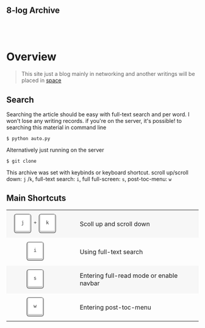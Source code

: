 <div style="margin-top:-3.4em;margin-bottom:-1em;"class="gradient">
  <h2>8-log Archive</h2>
</div>
<div style="background: transparent url(https://api.netlify.com/api/v1/badges/95b6550b-d1cb-44d6-912d-011055d10ccd/deploy-status) no-repeat; height: 50px; width: 300px;"></div>

# Overview
> This site just a blog mainly in networking and another writings will be placed in [space](space/)

<h2><i class="fa fa-question-circle"></i> Search</h2>
Searching the article should be easy with full-text search and per word. I won't lose any writing records. if you're on the server, it's possible! to searching this material in command line 

```
$ python auto.py
```

Alternatively just running on the server

```
$ git clone 
```

This archive was set with keybinds or keyboard shortcut. scroll up/scroll down: ```j``` /```k```,  full-text search: ```i```, full full-screen: ```s```, post-toc-menu: ```w```

<div class="keybinds">
  <h2><i class="fa fa-question-circle"></i> Main Shortcuts</h2>
  <table>
    <tr>
      <td><kbd>j</kbd><kbd>k</kbd></td>
      <td>Scoll up and scroll down</td>
    </tr>
    <tr>
      <td><kbd>i</kbd></td>
      <td>Using full-text search</td>
    </tr>
    <tr>
      <td><kbd>s</kbd></td>
      <td>Entering full-read mode or enable navbar</td>
    </tr>
    <tr>
      <td><kbd>w</kbd></td>
      <td>Entering post-toc-menu</td>
    </tr>
  </table>
</div>

<style>
      keybinds {
      /* background: url(https://i.imgur.com/4e5dUxi.jpg); */
      font-family: "Monaco";
      font-size: 12px;
      line-height: 1.2;
      margin: 0;
      padding: 0;
    }
    table {
      border-collapse: collapse;
      margin-bottom: 5em;
    }
    tr {
      outline: 1px solid rgba(0, 0, 0, 0);
    }
    tr:hover {
       outline-color: rgba(0, 0, 0, 0.2);
    }
    tr:hover td {
      background-color: #e7e7e7 !important;
    }
    tr, td {
      transition: all 210ms ease-in-out;
    }
    td {
      padding: 0.3em 1em;
      vertical-align: middle;
    }
    td:first-child {
      text-align: center;
      width: 35%;
      white-space: nowrap;
    }
    kbd {
      background-color: #fff;
      border: 1px solid #ccc;
      color: #333;
      line-height: 1.4;
      text-shadow: 0 1px 0 #fff;
      display: inline-block;
      white-space: nowrap;
      box-shadow: 1px 0 1px 0 #eee, 0 2px 0 2px #ccc, 0 2px 0 3px #444;
      border-radius: 3px;
      box-sizing: border-box;
      position: relative;

      text-align: center;
      margin: 0.5em 2em 1em 0;
      padding: 0.9em 0;
      width: 3em;
    }
    kbd:hover {
      box-shadow: 1px 0 1px 0 #ccc, 0 2px 0 2px #eee, 0 2px 0 3px #ddd;
    }
    kbd:after {
      content: "+";
      display: block;
      padding: 0 0 0 0.8em;
      position: absolute;
      left: 100%;
      top: 0.9em;
    }
    td > kbd:last-child:after {
      content: "";
      display: none;
      padding: 0;
      position: static;
    }
    tr:nth-child(odd) td {
       background: #f7f7f7;
    }
</style>
